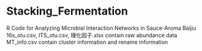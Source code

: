 # Stacking_Fermentation

R Code for Analyzing Microbial Interaction Networks in Sauce-Aroma Baijiu
16s_otu.csv, ITS_otu.csv, 理化因子.xlsx contain raw abundance data
MT_info.csv contain cluster information and rename information
